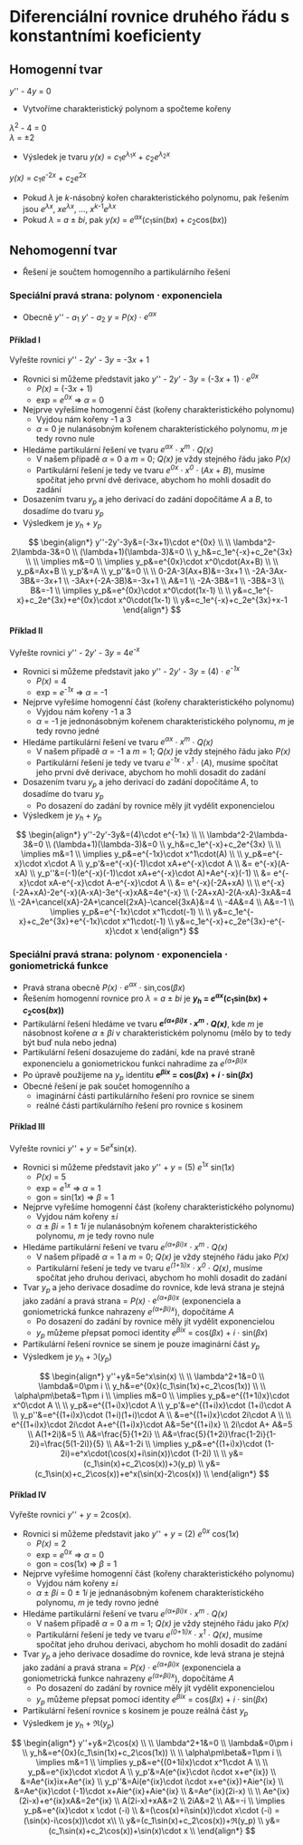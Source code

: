 # Diferenciální rovnice druhého řádu s konstantními koeficienty

## Homogenní tvar

_y_'' - 4<i>y</i> = 0

* Vytvoříme charakteristický polynom a spočteme kořeny

_λ_<sup>2</sup> - 4 = 0<br>_λ_ = ±2

* Výsledek je tvaru _y(x)_ = _c_<sub>1</sub>_e_<sup>_λ_<sub>1</sub>_x_</sup> + _c_<sub>2</sub>_e_<sup>_λ_<sub>2</sub>_x_</sup>

_y(x)_ =  _c_<sub>1</sub>_e_<sup>-2<i>x</i></sup> + _c_<sub>2</sub>_e_<sup>2<i>x</i></sup>

* Pokud _λ_ je _k_-násobný kořen charakteristického polynomu, pak řešením jsou _e_<sup>_λx_</sup>, _xe_<sup>_λx_</sup>, ..., _x_<sup>_k_-1</sup>_e_<sup>_λx_</sup>
* Pokud _λ_ = _a_ ± _bi_, pak _y(x)_ = _e_<sup>_αx_</sup>(_c_<sub>1</sub>sin(_bx_) + _c_<sub>2</sub>cos(_bx_))

## Nehomogenní tvar

* Řešení je součtem homogenního a partikulárního řešení

### Speciální pravá strana: polynom ⋅ exponenciela

* Obecně _y_'' - _a_<sub>1</sub> <i>y</i>' - _a_<sub>2</sub> <i>y</i> = _P(x)_ ⋅ _e<sup>αx</sup>_

#### Příklad I

Vyřešte rovnici _y_'' - 2<i>y</i>' - 3<i>y</i> = -3<i>x</i> + 1

* Rovnici si můžeme představit jako _y_'' - 2<i>y</i>' - 3<i>y</i> = (-3<i>x</i> + 1) ⋅ _e<sup>0x</sup>_
  * _P(x)_ = (-3<i>x</i> + 1)
  * exp = _e<sup>0x</sup>_ ⇒ _α_ = 0
* Nejprve vyřešíme homogenní část (kořeny charakteristického polynomu)
  * Vyjdou nám kořeny -1 a 3
  * _α_ = 0 je nulanásobným kořenem charakteristického polynomu, _m_ je tedy rovno nule
* Hledáme partikulární řešení ve tvaru _e<sup>αx</sup>_ ⋅ _x<sup>m</sup>_ ⋅ _Q(x)_
  * V našem případě _α_ = 0 a _m_ = 0; _Q(x)_ je vždy stejného řádu jako _P(x)_
  * Partikulární řešení je tedy ve tvaru _e<sup>0x</sup>_ ⋅ _x<sup>0</sup>_ ⋅ (_Ax_ + _B_), musíme spočítat jeho první dvě derivace, abychom ho mohli dosadit do zadání
* Dosazením tvaru _y<sub>p</sub>_ a jeho derivací do zadání dopočítáme _A_ a _B_, to dosadíme do tvaru _y<sub>p</sub>_
* Výsledkem je _y<sub>h</sub>_ + _y<sub>p</sub>_

$$
\begin{align*}
y''-2y'-3y&=(-3x+1)\cdot e^{0x} \\
\\
\lambda^2-2\lambda-3&=0 \\
(\lambda+1)(\lambda-3)&=0 \\
y_h&=c_1e^{-x}+c_2e^{3x} \\
\\
\implies m&=0 \\
\implies y_p&=e^{0x}\cdot x^0\cdot(Ax+B) \\
\\
y_p&=Ax+B \\
y_p'&=A \\
y_p''&=0 \\
\\
0-2A-3(Ax+B)&=-3x+1 \\
-2A-3Ax-3B&=-3x+1 \\
-3Ax+(-2A-3B)&=-3x+1 \\
A&=1 \\
-2A-3B&=1 \\
-3B&=3 \\
B&=-1 \\
\implies y_p&=e^{0x}\cdot x^0\cdot(1x-1) \\
\\
y&=c_1e^{-x}+c_2e^{3x}+e^{0x}\cdot x^0\cdot(1x-1) \\
y&=c_1e^{-x}+c_2e^{3x}+x-1
\end{align*}
$$

#### Příklad II

Vyřešte rovnici _y_'' - 2<i>y</i>' - 3<i>y</i> = 4<i>e<sup>-x</sup></i>

* Rovnici si můžeme představit jako _y_'' - 2<i>y</i>' - 3<i>y</i> = (4) ⋅ <i>e<sup>-1x</sup></i>
  * _P(x)_ = 4
  * exp = _e<sup>-1x</sup>_ ⇒ _α_ = -1
* Nejprve vyřešíme homogenní část (kořeny charakteristického polynomu)
  * Vyjdou nám kořeny -1 a 3
  * _α_ = -1 je jednonásobným kořenem charakteristického polynomu, _m_ je tedy rovno jedné
* Hledáme partikulární řešení ve tvaru _e<sup>αx</sup>_ ⋅ _x<sup>m</sup>_ ⋅ _Q(x)_
  * V našem případě _α_ = -1 a _m_ = 1; _Q(x)_ je vždy stejného řádu jako _P(x)_
  * Partikulární řešení je tedy ve tvaru _e<sup>-1x</sup>_ ⋅ _x<sup>1</sup>_ ⋅ (_A_), musíme spočítat jeho první dvě derivace, abychom ho mohli dosadit do zadání
* Dosazením tvaru _y<sub>p</sub>_ a jeho derivací do zadání dopočítáme _A_, to dosadíme do tvaru _y<sub>p</sub>_
  * Po dosazení do zadání by rovnice měly jít vydělit exponencielou
* Výsledkem je _y<sub>h</sub>_ + _y<sub>p</sub>_

$$
\begin{align*}
y''-2y'-3y&=(4)\cdot e^{-1x} \\
\\
\lambda^2-2\lambda-3&=0 \\
(\lambda+1)(\lambda-3)&=0 \\
y_h&=c_1e^{-x}+c_2e^{3x} \\
\\
\implies m&=1 \\
\implies y_p&=e^{-1x}\cdot x^1\cdot(A) \\
\\
y_p&=e^{-x}\cdot x\cdot A \\
y_p'&=e^{-x}(-1)\cdot xA+e^{-x}\cdot A \\
&= e^{-x}(A-xA) \\
y_p''&=(-1)(e^{-x}(-1)\cdot xA+e^{-x}\cdot A)+Ae^{-x}(-1) \\
&= e^{-x}\cdot xA-e^{-x}\cdot A-e^{-x}\cdot A \\
&= e^{-x}(-2A+xA) \\
\\
e^{-x}(-2A+xA)-2e^{-x}(A-xA)-3e^{-x}xA&=4e^{-x} \\
(-2A+xA)-2(A-xA)-3xA&=4 \\
-2A+\cancel{xA}-2A+\cancel{2xA}-\cancel{3xA}&=4 \\
-4A&=4 \\
A&=-1 \\
\implies y_p&=e^{-1x}\cdot x^1\cdot(-1) \\
\\
y&=c_1e^{-x}+c_2e^{3x}+e^{-1x}\cdot x^1\cdot(-1) \\
y&=c_1e^{-x}+c_2e^{3x}-e^{-x}\cdot x
\end{align*}
$$

### Speciální pravá strana: polynom ⋅ exponenciela ⋅ goniometrická funkce

* Pravá strana obecně _P(x)_ ⋅ _e<sup>αx</sup>_ ⋅ sin,cos(_βx_)
* Řešením homogenní rovnice pro _λ_ = _a_ ± _bi_ je ___y<sub>h</sub>_ = _e_<sup>_ax_</sup>(_c_<sub>1</sub>sin(_bx_) + _c_<sub>2</sub>cos(_bx_))__
* Partikulární řešení hledáme ve tvaru ___e<sup>(α+βi)x</sup>_ ⋅ _x<sup>m</sup>_ ⋅ _Q(x)___, kde _m_ je násobnost kořene _α_ ± _βi_ v charakteristickém polynomu (mělo by to tedy být buď nula nebo jedna)
* Partikulární řešení dosazujeme do zadání, kde na pravé straně exponencielu a goniometrickou funkci nahradíme za _e<sup>(α+βi)x</sup>_
* Po úpravě použijeme na _y<sub>p</sub>_ identitu ___e<sup>βix</sup>_ = cos(_βx_) + _i_ ⋅ sin(_βx_)__
* Obecné řešení je pak součet homogenního a
  * imaginární části partikulárního řešení pro rovnice se sinem
  * reálné části partikulárního řešení pro rovnice s kosinem

#### Příklad III

Vyřešte rovnici _y_'' + _y_ = 5<i>e<sup>x</sup></i>sin(_x_).

* Rovnici si můžeme představit jako _y_'' + _y_ = (5) _e_<sup>1<i>x</i></sup></i> sin(1<i>x</i>)
  * _P(x)_ = 5
  * exp = _e_<sup>1<i>x</i></sup></i> ⇒ _α_ = 1
  * gon = sin(1<i>x</i>) ⇒ _β_ = 1
* Nejprve vyřešíme homogenní část (kořeny charakteristického polynomu)
  * Vyjdou nám kořeny ±<i>i</i>
  * _α_ ± _βi_ = 1 ± 1<i>i</i> je nulanásobným kořenem charakteristického polynomu, _m_ je tedy rovno nule
* Hledáme partikulární řešení ve tvaru _e<sup>(α+βi)x</sup>_ ⋅ _x<sup>m</sup>_ ⋅ _Q(x)_
  * V našem případě _α_ = 1 a _m_ = 0; _Q(x)_ je vždy stejného řádu jako _P(x)_
  * Partikulární řešení je tedy ve tvaru _e<sup>(1+1i)x</sup>_ ⋅ _x<sup>0</sup>_ ⋅ _Q(x)_, musíme spočítat jeho druhou derivaci, abychom ho mohli dosadit do zadání
* Tvar _y<sub>p</sub>_ a jeho derivace dosadíme do rovnice, kde levá strana je stejná jako zadání a pravá strana = _P(x)_ ⋅ _e<sup>(α+βi)x</sup>_ (exponenciela a goniometrická funkce nahrazeny _e<sup>(α+βi)x</sup>_), dopočítáme _A_
  * Po dosazení do zadání by rovnice měly jít vydělit exponencielou
  * _y<sub>p</sub>_ můžeme přepsat pomocí identity _e<sup>βix</sup>_ = cos(_βx_) + _i_ ⋅ sin(_βx_)
* Partikulární řešení rovnice se sinem je pouze imaginární část _y<sub>p</sub>_
* Výsledkem je _y<sub>h</sub>_ + ℑ(_y<sub>p</sub>_)

$$
\begin{align*}
y''+y&=5e^x\sin(x) \\
\\
\lambda^2+1&=0 \\
\lambda&=0\pm i \\
y_h&=e^{0x}(c_1\sin(1x)+c_2\cos(1x)) \\
\\
\alpha\pm\beta&=1\pm i \\
\implies m&=0 \\
\implies y_p&=e^{(1+1i)x}\cdot x^0\cdot A \\
\\
y_p&=e^{(1+i)x}\cdot A \\
y_p'&=e^{(1+i)x}\cdot (1+i)\cdot A \\
y_p''&=e^{(1+i)x}\cdot (1+i)(1+i)\cdot A \\
&=e^{(1+i)x}\cdot 2i\cdot A \\
\\
e^{(1+i)x}\cdot 2i\cdot A+e^{(1+i)x}\cdot A&=5e^{(1+i)x} \\
2i\cdot A+ A&=5 \\
A(1+2i)&=5 \\
A&=\frac{5}{1+2i} \\
A&=\frac{5}{1+2i}\frac{1-2i}{1-2i}=\frac{5(1-2i)}{5} \\
A&=1-2i \\
\implies y_p&=e^{(1+i)x}\cdot (1-2i)=e^x\cdot(\cos(x)+i\sin(x))\cdot (1-2i) \\
\\
y&=(c_1\sin(x)+c_2\cos(x))+ℑ(y_p) \\
y&=(c_1\sin(x)+c_2\cos(x))+e^x(\sin(x)-2\cos(x)) \\
\end{align*}
$$

#### Příklad IV

Vyřešte rovnici _y_'' + _y_ = 2cos(_x_).

* Rovnici si můžeme představit jako _y_'' + _y_ = (2) _e_<sup>0<i>x</i></sup></i> cos(1<i>x</i>)
  * _P(x)_ = 2
  * exp = _e_<sup>0<i>x</i></sup></i> ⇒ _α_ = 0
  * gon = cos(1<i>x</i>) ⇒ _β_ = 1
* Nejprve vyřešíme homogenní část (kořeny charakteristického polynomu)
  * Vyjdou nám kořeny ±<i>i</i>
  * _α_ ± _βi_ = 0 ± 1<i>i</i> je jednanásobným kořenem charakteristického polynomu, _m_ je tedy rovno jedné
* Hledáme partikulární řešení ve tvaru _e<sup>(α+βi)x</sup>_ ⋅ _x<sup>m</sup>_ ⋅ _Q(x)_
  * V našem případě _α_ = 0 a _m_ = 1; _Q(x)_ je vždy stejného řádu jako _P(x)_
  * Partikulární řešení je tedy ve tvaru _e<sup>(0+1i)x</sup>_ ⋅ _x<sup>1</sup>_ ⋅ _Q(x)_, musíme spočítat jeho druhou derivaci, abychom ho mohli dosadit do zadání
* Tvar _y<sub>p</sub>_ a jeho derivace dosadíme do rovnice, kde levá strana je stejná jako zadání a pravá strana = _P(x)_ ⋅ _e<sup>(α+βi)x</sup>_ (exponenciela a goniometrická funkce nahrazeny _e<sup>(α+βi)x</sup>_), dopočítáme _A_
  * Po dosazení do zadání by rovnice měly jít vydělit exponencielou
  * _y<sub>p</sub>_ můžeme přepsat pomocí identity _e<sup>βix</sup>_ = cos(_βx_) + _i_ ⋅ sin(_βx_)
* Partikulární řešení rovnice s kosinem je pouze reálná část _y<sub>p</sub>_
* Výsledkem je _y<sub>h</sub>_ + ℜ(_y<sub>p</sub>_)

$$
\begin{align*}
y''+y&=2\cos(x) \\
\\
\lambda^2+1&=0 \\
\lambda&=0\pm i \\
y_h&=e^{0x}(c_1\sin(1x)+c_2\cos(1x)) \\
\\
\alpha\pm\beta&=1\pm i \\
\implies m&=1 \\
\implies y_p&=e^{(0+1i)x}\cdot x^1\cdot A \\
\\
y_p&=e^{ix}\cdot x\cdot A \\
y_p'&=A(e^{ix}\cdot i\cdot x+e^{ix}) \\
&=Ae^{ix}ix+Ae^{ix} \\
y_p''&=Ai(e^{ix}\cdot i\cdot x+e^{ix})+Aie^{ix} \\
&=Ae^{ix}\cdot (-1)\cdot x+Aie^{ix}+Aie^{ix} \\
&=Ae^{ix}(2i-x) \\
\\
Ae^{ix}(2i-x)+e^{ix}xA&=2e^{ix} \\
A(2i-x)+xA&=2 \\
2iA&=2 \\
A&=-i \\
\implies y_p&=e^{ix}\cdot x \cdot (-i) \\
&=(\cos(x)+i\sin(x))\cdot x\cdot (-i) = (\sin(x)-i\cos(x))\cdot x\\
\\
y&=(c_1\sin(x)+c_2\cos(x))+ℜ(y_p) \\
y&=(c_1\sin(x)+c_2\cos(x))+\sin(x)\cdot x \\
\end{align*}
$$
